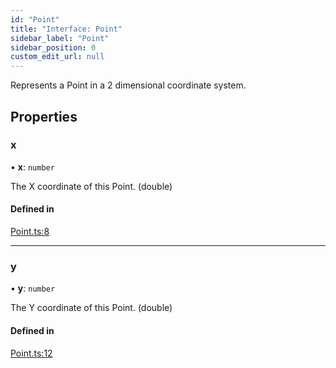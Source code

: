 ```yaml
---
id: "Point"
title: "Interface: Point"
sidebar_label: "Point"
sidebar_position: 0
custom_edit_url: null
---
```


Represents a Point in a 2 dimensional coordinate system.

## Properties

### x

• **x**: `number`

The X coordinate of this Point. (double)

#### Defined in

[Point.ts:8](https://github.com/mrousavy/react-native-vision-camera/blob/7bf5e382/package/src/Point.ts#L8)

___

### y

• **y**: `number`

The Y coordinate of this Point. (double)

#### Defined in

[Point.ts:12](https://github.com/mrousavy/react-native-vision-camera/blob/7bf5e382/package/src/Point.ts#L12)
